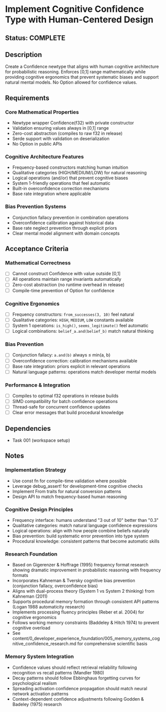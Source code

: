 # Implement Cognitive Confidence Type with Human-Centered Design

## Status: COMPLETE

## Description
Create a Confidence newtype that aligns with human cognitive architecture for probabilistic reasoning. Enforces [0,1] range mathematically while providing cognitive ergonomics that prevent systematic biases and support natural mental models. No Option<f32> allowed for confidence values.

## Requirements

### Core Mathematical Properties
- Newtype wrapper Confidence(f32) with private constructor
- Validation ensuring values always in [0,1] range
- Zero-cost abstraction (compiles to raw f32 in release)
- Serde support with validation on deserialization
- No Option<Confidence> in public APIs

### Cognitive Architecture Features
- Frequency-based constructors matching human intuition
- Qualitative categories (HIGH/MEDIUM/LOW) for natural reasoning
- Logical operations (and/or) that prevent cognitive biases
- System 1-friendly operations that feel automatic
- Built-in overconfidence correction mechanisms
- Base rate integration where applicable

### Bias Prevention Systems
- Conjunction fallacy prevention in combination operations
- Overconfidence calibration against historical data
- Base rate neglect prevention through explicit priors
- Clear mental model alignment with domain concepts

## Acceptance Criteria

### Mathematical Correctness
- [ ] Cannot construct Confidence with value outside [0,1]
- [ ] All operations maintain range invariants automatically
- [ ] Zero-cost abstraction (no runtime overhead in release)
- [ ] Compile-time prevention of Option<f32> for confidence

### Cognitive Ergonomics
- [ ] Frequency constructors: `from_successes(3, 10)` feel natural
- [ ] Qualitative categories: `HIGH`, `MEDIUM`, `LOW` constants available
- [ ] System 1 operations: `is_high()`, `seems_legitimate()` feel automatic
- [ ] Logical combinations: `belief_a.and(belief_b)` match natural thinking

### Bias Prevention
- [ ] Conjunction fallacy: `a.and(b)` always ≤ min(a, b)
- [ ] Overconfidence correction: calibration mechanisms available
- [ ] Base rate integration: priors explicit in relevant operations
- [ ] Natural language patterns: operations match developer mental models

### Performance & Integration
- [ ] Compiles to optimal f32 operations in release builds
- [ ] SIMD compatibility for batch confidence operations
- [ ] Thread-safe for concurrent confidence updates
- [ ] Clear error messages that build procedural knowledge

## Dependencies
- Task 001 (workspace setup)

## Notes

### Implementation Strategy
- Use const fn for compile-time validation where possible
- Leverage debug_assert! for development-time cognitive checks
- Implement From traits for natural conversion patterns
- Design API to match frequency-based human reasoning

### Cognitive Design Principles
- Frequency interface: humans understand "3 out of 10" better than "0.3"
- Qualitative categories: match natural language confidence expressions
- Logical operations: align with how people combine beliefs naturally
- Bias prevention: build systematic error prevention into type system
- Procedural knowledge: consistent patterns that become automatic skills

### Research Foundation
- Based on Gigerenzer & Hoffrage (1995) frequency format research showing dramatic improvement in probabilistic reasoning with frequency formats
- Incorporates Kahneman & Tversky cognitive bias prevention (conjunction fallacy, overconfidence bias)
- Aligns with dual-process theory (System 1 vs System 2 thinking) from Kahneman (2011)
- Supports procedural memory formation through consistent API patterns (Logan 1988 automaticity research)
- Implements processing fluency principles (Reber et al. 2004) for cognitive ergonomics
- Follows working memory constraints (Baddeley & Hitch 1974) to prevent cognitive overload
- See content/0_developer_experience_foundation/005_memory_systems_cognitive_confidence_research.md for comprehensive scientific basis

### Memory System Integration
- Confidence values should reflect retrieval reliability following recognition vs recall patterns (Mandler 1980)
- Decay patterns should follow Ebbinghaus forgetting curves for psychological realism
- Spreading activation confidence propagation should match neural network activation patterns
- Context-dependent confidence adjustments following Godden & Badeley (1975) research